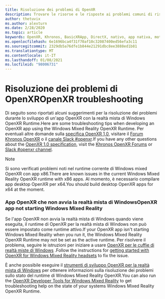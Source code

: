 ```yaml
---
title: Risoluzione dei problemi di OpenXR
description: Trovare le risorse e le risposte ai problemi comuni di risoluzione dei problemi nelle applicazioni OpenXR di realtà miste di Windows.
author: thetuvix
ms.author: alexturn
ms.date: 2/28/2020
ms.topic: article
keywords: OpenXR, Khronos, BasicXRApp, DirectX, nativo, app nativa, motore personalizzato, middleware, risoluzione dei problemi
ms.openlocfilehash: 6e1696bca4f31f70af10c32087400ed56efa3c11
ms.sourcegitcommit: 2329db5a76dfe1b844e21291dbc8ee3888ed1b81
ms.translationtype: MT
ms.contentlocale: it-IT
ms.lasthandoff: 01/08/2021
ms.locfileid: "98006731"
---
```

# <a name="openxr-troubleshooting"></a><span data-ttu-id="00029-104">Risoluzione dei problemi di OpenXR</span><span class="sxs-lookup"><span data-stu-id="00029-104">OpenXR troubleshooting</span></span>

<span data-ttu-id="00029-105">Di seguito sono riportati alcuni suggerimenti per la risoluzione dei problemi durante lo sviluppo di un'app OpenXR con la realtà mista di Windows OpenXR Runtime.</span><span class="sxs-lookup"><span data-stu-id="00029-105">Here are some troubleshooting tips when developing an OpenXR app using the Windows Mixed Reality OpenXR Runtime.</span></span>  <span data-ttu-id="00029-106">Per eventuali altre domande sulla <a href="https://www.khronos.org/registry/OpenXR/specs/1.0/html/xrspec.html" target="_blank">specifica OpenXR 1,0</a>, visitare il <a href="https://community.khronos.org/c/openxr" target="_blank">Forum Khronos OpenXR</a> o il <a href="https://khr.io/slack" target="_blank">canale Slack #openxr</a>.</span><span class="sxs-lookup"><span data-stu-id="00029-106">If you have any other questions about the <a href="https://www.khronos.org/registry/OpenXR/specs/1.0/html/xrspec.html" target="_blank">OpenXR 1.0 specification</a>, visit the <a href="https://community.khronos.org/c/openxr" target="_blank">Khronos OpenXR Forums</a> or <a href="https://khr.io/slack" target="_blank">Slack #openxr channel</a>.</span></span>

>[!NOTE]
><span data-ttu-id="00029-107">Si sono verificati problemi noti nel runtime corrente di Windows mixed OpenXR con app x86.</span><span class="sxs-lookup"><span data-stu-id="00029-107">There are known issues in the current Windows Mixed Reality OpenXR runtime with x86 apps.</span></span>  <span data-ttu-id="00029-108">Al momento, è necessario compilare app desktop OpenXR per x64.</span><span class="sxs-lookup"><span data-stu-id="00029-108">You should build desktop OpenXR apps for x64 at the moment.</span></span>

### <a name="openxr-app-not-starting-windows-mixed-reality"></a><span data-ttu-id="00029-109">App OpenXR che non avvia la realtà mista di Windows</span><span class="sxs-lookup"><span data-stu-id="00029-109">OpenXR app not starting Windows Mixed Reality</span></span>

<span data-ttu-id="00029-110">Se l'app OpenXR non avvia la realtà mista di Windows quando viene eseguita, il runtime di OpenXR per la realtà mista di Windows non può essere impostato come runtime attivo.</span><span class="sxs-lookup"><span data-stu-id="00029-110">If your OpenXR app isn't starting Windows Mixed Reality when you run it, the Windows Mixed Reality OpenXR Runtime may not be set as the active runtime.</span></span> <span data-ttu-id="00029-111">Per risolvere il problema, seguire le istruzioni per iniziare a usare [OpenXR per le cuffie di realtà miste di Windows](openxr-getting-started.md#getting-started-with-openxr-for-windows-mixed-reality-headsets) .</span><span class="sxs-lookup"><span data-stu-id="00029-111">Follow the instructions for [getting started with OpenXR for Windows Mixed Reality headsets](openxr-getting-started.md#getting-started-with-openxr-for-windows-mixed-reality-headsets) to fix the issue.</span></span>

<span data-ttu-id="00029-112">È anche possibile eseguire il [strumenti di sviluppo OpenXR per la realtà mista di Windows](openxr-getting-started.md#getting-the-openxr-developer-tools-for-windows-mixed-reality) per ottenere informazioni sulla risoluzione dei problemi sullo stato del runtime di Windows Mixed Reality OpenXR.</span><span class="sxs-lookup"><span data-stu-id="00029-112">You can also run the [OpenXR Developer Tools for Windows Mixed Reality](openxr-getting-started.md#getting-the-openxr-developer-tools-for-windows-mixed-reality) to get troubleshooting help on the state of your systems Windows Mixed Reality OpenXR Runtime.</span></span>
